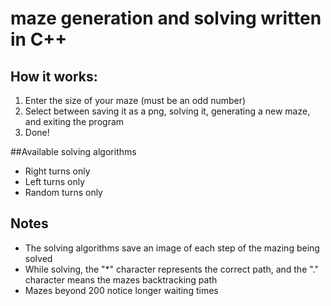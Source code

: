 # maze generation and solving written in C++

## How it works:
1. Enter the size of your maze (must be an odd number)
2. Select between saving it as a png, solving it, generating a new maze, and exiting the program
3. Done!

##Available solving algorithms
* Right turns only
* Left turns only
* Random turns only

## Notes
* The solving algorithms save an image of each step of the mazing being solved
* While solving, the "*" character represents the correct path, and the "." character means the mazes backtracking path
* Mazes beyond 200 notice longer waiting times
